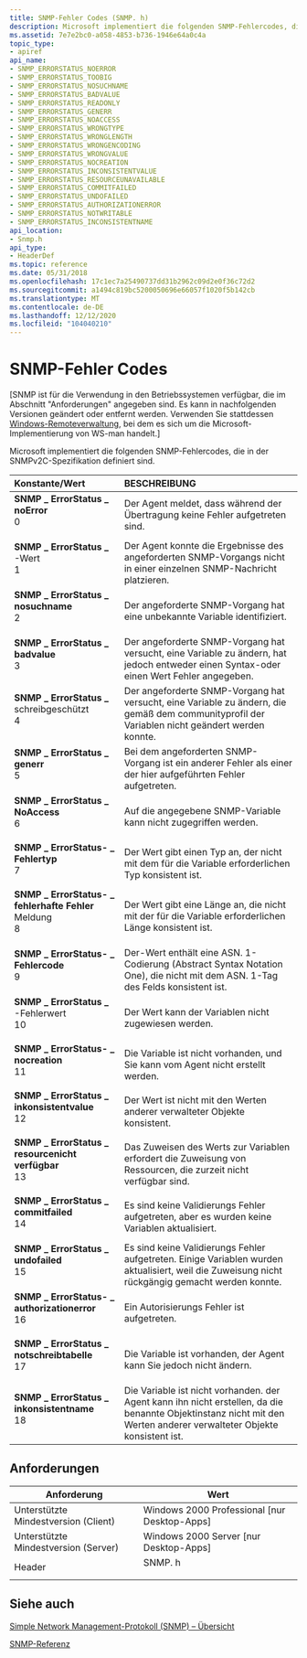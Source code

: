 ```yaml
---
title: SNMP-Fehler Codes (SNMP. h)
description: Microsoft implementiert die folgenden SNMP-Fehlercodes, die in der SNMPv2C-Spezifikation definiert sind.
ms.assetid: 7e7e2bc0-a058-4853-b736-1946e64a0c4a
topic_type:
- apiref
api_name:
- SNMP_ERRORSTATUS_NOERROR
- SNMP_ERRORSTATUS_TOOBIG
- SNMP_ERRORSTATUS_NOSUCHNAME
- SNMP_ERRORSTATUS_BADVALUE
- SNMP_ERRORSTATUS_READONLY
- SNMP_ERRORSTATUS_GENERR
- SNMP_ERRORSTATUS_NOACCESS
- SNMP_ERRORSTATUS_WRONGTYPE
- SNMP_ERRORSTATUS_WRONGLENGTH
- SNMP_ERRORSTATUS_WRONGENCODING
- SNMP_ERRORSTATUS_WRONGVALUE
- SNMP_ERRORSTATUS_NOCREATION
- SNMP_ERRORSTATUS_INCONSISTENTVALUE
- SNMP_ERRORSTATUS_RESOURCEUNAVAILABLE
- SNMP_ERRORSTATUS_COMMITFAILED
- SNMP_ERRORSTATUS_UNDOFAILED
- SNMP_ERRORSTATUS_AUTHORIZATIONERROR
- SNMP_ERRORSTATUS_NOTWRITABLE
- SNMP_ERRORSTATUS_INCONSISTENTNAME
api_location:
- Snmp.h
api_type:
- HeaderDef
ms.topic: reference
ms.date: 05/31/2018
ms.openlocfilehash: 17c1ec7a25490737dd31b2962c09d2e0f36c72d2
ms.sourcegitcommit: a1494c819bc5200050696e66057f1020f5b142cb
ms.translationtype: MT
ms.contentlocale: de-DE
ms.lasthandoff: 12/12/2020
ms.locfileid: "104040210"
---
```

# <a name="snmp-error-codes"></a>SNMP-Fehler Codes

\[SNMP ist für die Verwendung in den Betriebssystemen verfügbar, die im Abschnitt "Anforderungen" angegeben sind. Es kann in nachfolgenden Versionen geändert oder entfernt werden. Verwenden Sie stattdessen [Windows-Remoteverwaltung](/windows/desktop/WinRM/portal), bei dem es sich um die Microsoft-Implementierung von WS-man handelt.\]

Microsoft implementiert die folgenden SNMP-Fehlercodes, die in der SNMPv2C-Spezifikation definiert sind.



| Konstante/Wert                                                                                                                                                                                                                                                                              | BESCHREIBUNG                                                                                                                                                    |
|:--------------------------------------------------------------------------------------------------------------------------------------------------------------------------------------------------------------------------------------------------------------------------------------------|:---------------------------------------------------------------------------------------------------------------------------------------------------------------|
| <span id="SNMP_ERRORSTATUS_NOERROR"></span><span id="snmp_errorstatus_noerror"></span><dl> <dt>**SNMP \_ ErrorStatus \_ noError**</dt> <dt>0</dt> </dl>                                      | Der Agent meldet, dass während der Übertragung keine Fehler aufgetreten sind.<br/>                                                                                      |
| <span id="SNMP_ERRORSTATUS_TOOBIG"></span><span id="snmp_errorstatus_toobig"></span><dl> <dt>**SNMP \_ ErrorStatus \_**</dt> -Wert <dt>1</dt> </dl>                                         | Der Agent konnte die Ergebnisse des angeforderten SNMP-Vorgangs nicht in einer einzelnen SNMP-Nachricht platzieren.<br/>                                                     |
| <span id="SNMP_ERRORSTATUS_NOSUCHNAME"></span><span id="snmp_errorstatus_nosuchname"></span><dl> <dt>**SNMP \_ ErrorStatus \_ nosuchname**</dt> <dt>2</dt> </dl>                             | Der angeforderte SNMP-Vorgang hat eine unbekannte Variable identifiziert.<br/>                                                                                        |
| <span id="SNMP_ERRORSTATUS_BADVALUE"></span><span id="snmp_errorstatus_badvalue"></span><dl> <dt>**SNMP \_ ErrorStatus \_ badvalue**</dt> <dt>3</dt> </dl>                                   | Der angeforderte SNMP-Vorgang hat versucht, eine Variable zu ändern, hat jedoch entweder einen Syntax-oder einen Wert Fehler angegeben.<br/>                                            |
| <span id="SNMP_ERRORSTATUS_READONLY"></span><span id="snmp_errorstatus_readonly"></span><dl> <dt>**SNMP \_ ErrorStatus \_**</dt> schreibgeschützt <dt>4</dt> </dl>                                   | Der angeforderte SNMP-Vorgang hat versucht, eine Variable zu ändern, die gemäß dem communityprofil der Variablen nicht geändert werden konnte.<br/>         |
| <span id="SNMP_ERRORSTATUS_GENERR"></span><span id="snmp_errorstatus_generr"></span><dl> <dt>**SNMP \_ ErrorStatus \_ generr**</dt> <dt>5</dt> </dl>                                         | Bei dem angeforderten SNMP-Vorgang ist ein anderer Fehler als einer der hier aufgeführten Fehler aufgetreten.<br/>                                                          |
| <span id="SNMP_ERRORSTATUS_NOACCESS"></span><span id="snmp_errorstatus_noaccess"></span><dl> <dt>**SNMP \_ ErrorStatus \_ NoAccess**</dt> <dt>6</dt> </dl>                                   | Auf die angegebene SNMP-Variable kann nicht zugegriffen werden.<br/>                                                                                                      |
| <span id="SNMP_ERRORSTATUS_WRONGTYPE"></span><span id="snmp_errorstatus_wrongtype"></span><dl> <dt>**SNMP \_ ErrorStatus- \_ Fehlertyp**</dt> <dt>7</dt> </dl>                                | Der Wert gibt einen Typ an, der nicht mit dem für die Variable erforderlichen Typ konsistent ist.<br/>                                                            |
| <span id="SNMP_ERRORSTATUS_WRONGLENGTH"></span><span id="snmp_errorstatus_wronglength"></span><dl> <dt>**SNMP \_ ErrorStatus- \_ fehlerhafte Fehler**</dt> Meldung <dt>8</dt> </dl>                          | Der Wert gibt eine Länge an, die nicht mit der für die Variable erforderlichen Länge konsistent ist.<br/>                                                        |
| <span id="SNMP_ERRORSTATUS_WRONGENCODING"></span><span id="snmp_errorstatus_wrongencoding"></span><dl> <dt>**SNMP \_ ErrorStatus- \_ Fehlercode**</dt> <dt>9</dt> </dl>                    | Der-Wert enthält eine ASN. 1-Codierung (Abstract Syntax Notation One), die nicht mit dem ASN. 1-Tag des Felds konsistent ist.<br/>                           |
| <span id="SNMP_ERRORSTATUS_WRONGVALUE"></span><span id="snmp_errorstatus_wrongvalue"></span><dl> <dt>**SNMP \_ ErrorStatus \_**</dt> -Fehlerwert <dt>10</dt> </dl>                            | Der Wert kann der Variablen nicht zugewiesen werden.<br/>                                                                                                       |
| <span id="SNMP_ERRORSTATUS_NOCREATION"></span><span id="snmp_errorstatus_nocreation"></span><dl> <dt>**SNMP \_ ErrorStatus- \_ nocreation**</dt> <dt>11</dt> </dl>                            | Die Variable ist nicht vorhanden, und Sie kann vom Agent nicht erstellt werden.<br/>                                                                                        |
| <span id="SNMP_ERRORSTATUS_INCONSISTENTVALUE"></span><span id="snmp_errorstatus_inconsistentvalue"></span><dl> <dt>**SNMP \_ ErrorStatus \_ inkonsistentvalue**</dt> <dt>12</dt> </dl>       | Der Wert ist nicht mit den Werten anderer verwalteter Objekte konsistent.<br/>                                                                                     |
| <span id="SNMP_ERRORSTATUS_RESOURCEUNAVAILABLE"></span><span id="snmp_errorstatus_resourceunavailable"></span><dl> <dt>**SNMP \_ ErrorStatus \_ resourcenicht verfügbar**</dt> <dt>13</dt> </dl> | Das Zuweisen des Werts zur Variablen erfordert die Zuweisung von Ressourcen, die zurzeit nicht verfügbar sind.<br/>                                                |
| <span id="SNMP_ERRORSTATUS_COMMITFAILED"></span><span id="snmp_errorstatus_commitfailed"></span><dl> <dt>**SNMP \_ ErrorStatus \_ commitfailed**</dt> <dt>14</dt> </dl>                      | Es sind keine Validierungs Fehler aufgetreten, aber es wurden keine Variablen aktualisiert.<br/>                                                                                       |
| <span id="SNMP_ERRORSTATUS_UNDOFAILED"></span><span id="snmp_errorstatus_undofailed"></span><dl> <dt>**SNMP \_ ErrorStatus \_ undofailed**</dt> <dt>15</dt> </dl>                            | Es sind keine Validierungs Fehler aufgetreten. Einige Variablen wurden aktualisiert, weil die Zuweisung nicht rückgängig gemacht werden konnte.<br/>                                    |
| <span id="SNMP_ERRORSTATUS_AUTHORIZATIONERROR"></span><span id="snmp_errorstatus_authorizationerror"></span><dl> <dt>**SNMP \_ ErrorStatus- \_ authorizationerror**</dt> <dt>16</dt> </dl>    | Ein Autorisierungs Fehler ist aufgetreten.<br/>                                                                                                                    |
| <span id="SNMP_ERRORSTATUS_NOTWRITABLE"></span><span id="snmp_errorstatus_notwritable"></span><dl> <dt>**SNMP \_ ErrorStatus \_ notschreibtabelle**</dt> <dt>17</dt> </dl>                         | Die Variable ist vorhanden, der Agent kann Sie jedoch nicht ändern.<br/>                                                                                                 |
| <span id="SNMP_ERRORSTATUS_INCONSISTENTNAME"></span><span id="snmp_errorstatus_inconsistentname"></span><dl> <dt>**SNMP \_ ErrorStatus \_ inkonsistentname**</dt> <dt>18</dt> </dl>          | Die Variable ist nicht vorhanden. der Agent kann ihn nicht erstellen, da die benannte Objektinstanz nicht mit den Werten anderer verwalteter Objekte konsistent ist.<br/> |



## <a name="requirements"></a>Anforderungen



| Anforderung | Wert |
|-------------------------------------|-----------------------------------------------------------------------------------|
| Unterstützte Mindestversion (Client)<br/> | Windows 2000 Professional \[nur Desktop-Apps\]<br/>                        |
| Unterstützte Mindestversion (Server)<br/> | Windows 2000 Server \[nur Desktop-Apps\]<br/>                              |
| Header<br/>                   | <dl> <dt>SNMP. h</dt> </dl> |



## <a name="see-also"></a>Siehe auch

<dl> <dt>

[Simple Network Management-Protokoll (SNMP) – Übersicht](simple-network-management-protocol-snmp-.md)
</dt> <dt>

[SNMP-Referenz](snmp-reference.md)
</dt> </dl>

 

